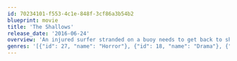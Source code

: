 ```yaml
---
id: 70234101-f553-4c1e-848f-3cf86a3b54b2
blueprint: movie
title: 'The Shallows'
release_date: '2016-06-24'
overview: 'An injured surfer stranded on a buoy needs to get back to shore, but the great white shark stalking her might have other ideas.'
genres: '[{"id": 27, "name": "Horror"}, {"id": 18, "name": "Drama"}, {"id": 53, "name": "Thriller"}]'
---
```

